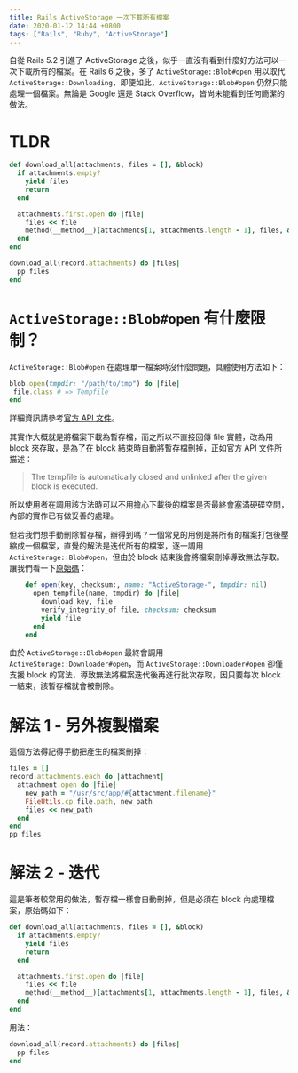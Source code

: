 ```yaml
---
title: Rails ActiveStorage 一次下載所有檔案
date: 2020-01-12 14:44 +0800
tags: ["Rails", "Ruby", "ActiveStorage"]
---
```


自從 Rails 5.2 引進了 ActiveStorage 之後，似乎一直沒有看到什麼好方法可以一次下載所有的檔案。在 Rails 6 之後，多了 `ActiveStorage::Blob#open` 用以取代 `ActiveStorage::Downloading`，即便如此，`ActiveStorage::Blob#open` 仍然只能處理一個檔案。無論是 Google 還是 Stack Overflow，皆尚未能看到任何簡潔的做法。

<!-- more -->

# TLDR

```ruby
def download_all(attachments, files = [], &block)
  if attachments.empty?
    yield files
    return
  end

  attachments.first.open do |file|
    files << file
    method(__method__)[attachments[1, attachments.length - 1], files, &block]
  end
end
```

```ruby
download_all(record.attachments) do |files|
  pp files
end
```

# `ActiveStorage::Blob#open` 有什麼限制？

`ActiveStorage::Blob#open` 在處理單一檔案時沒什麼問題，具體使用方法如下：

```ruby
blob.open(tmpdir: "/path/to/tmp") do |file|
 file.class # => Tempfile
end
```

詳細資訊請參考[官方 API 文件](https://api.rubyonrails.org/v6.0.2.1/classes/ActiveStorage/Blob.html#method-i-open)。

其實作大概就是將檔案下載為暫存檔，而之所以不直接回傳 file 實體，改為用 block 來存取，是為了在 block 結束時自動將暫存檔刪掉，正如官方 API 文件所描述：

> The tempfile is automatically closed and unlinked after the given block is executed.

所以使用者在調用該方法時可以不用擔心下載後的檔案是否最終會塞滿硬碟空間，內部的實作已有做妥善的處理。

但若我們想手動刪除暫存檔，辦得到嗎？一個常見的用例是將所有的檔案打包後壓縮成一個檔案，直覺的解法是迭代所有的檔案，逐一調用 `ActiveStorage::Blob#open`，但由於 block 結束後會將檔案刪掉導致無法存取。讓我們看一下[原始碼](https://github.com/rails/rails/blob/f33d52c95217212cbacc8d5e44b5a8e3cdc6f5b3/activestorage/lib/active_storage/downloader.rb#L11-L17)：

```ruby
    def open(key, checksum:, name: "ActiveStorage-", tmpdir: nil)
      open_tempfile(name, tmpdir) do |file|
        download key, file
        verify_integrity_of file, checksum: checksum
        yield file
      end
    end
```

由於 `ActiveStorage::Blob#open` 最終會調用 `ActiveStorage::Downloader#open`，而 `ActiveStorage::Downloader#open` 卻僅支援 block 的寫法，導致無法將檔案迭代後再進行批次存取，因只要每次 block 一結束，該暫存檔就會被刪除。

# 解法 1 - 另外複製檔案

這個方法得記得手動把產生的檔案刪掉：

```ruby
files = []
record.attachments.each do |attachment|
  attachment.open do |file|
    new_path = "/usr/src/app/#{attachment.filename}"
    FileUtils.cp file.path, new_path
    files << new_path
  end
end
pp files
```

# 解法 2 - 迭代

這是筆者較常用的做法，暫存檔一樣會自動刪掉，但是必須在 block 內處理檔案，原始碼如下：

```ruby
def download_all(attachments, files = [], &block)
  if attachments.empty?
    yield files
    return
  end

  attachments.first.open do |file|
    files << file
    method(__method__)[attachments[1, attachments.length - 1], files, &block]
  end
end
```

用法：

```ruby
download_all(record.attachments) do |files|
  pp files
end
```
